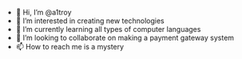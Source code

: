 - 👋 Hi, I’m @a1troy
- 👀 I’m interested in creating new technologies
- 🌱 I’m currently learning all types of computer languages
- 💞️ I’m looking to collaborate on making a payment gateway system
- 📫 How to reach me is a mystery

<!---
a1troy/a1troy is a ✨ special ✨ repository because its `README.md` (this file) appears on your GitHub profile.
You can click the Preview link to take a look at your changes.
--->

